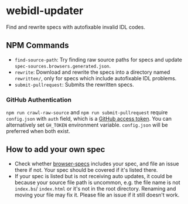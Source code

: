 # webidl-updater
Find and rewrite specs with autofixable invalid IDL codes.

## NPM Commands

* `find-source-path`: Try finding raw source paths for specs and update
`spec-sources.browsers.generated.json`.
* `rewrite`: Download and rewrite the specs into a directory named
`rewritten/`, only for specs which include autofixable IDL problems.
* `submit-pullrequest`: Submits the rewritten specs.

### GitHub Authentication

`npm run crawl-raw-source` and `npm run submit-pullrequest` require
`config.json` with `auth` field, which is a
[GitHub access token](https://docs.github.com/en/free-pro-team@latest/github/authenticating-to-github/creating-a-personal-access-token).
You can alternatively set `GH_TOKEN` environment variable. `config.json` will
be preferred when both exist.

## How to add your own spec

* Check whether [browser-specs](https://github.com/w3c/browser-specs/blob/HEAD/specs.json)
includes your spec, and file an issue there if not. Your spec should be covered
if it's listed there.
* If your spec is listed but is not receiving auto updates, it could be because
your source file path is uncommon, e.g. the file name is not `index.bs`/
`index.html` or it's not in the root directory. Renaming and moving your file
may fix it. Please file an issue if it still doesn't work.
